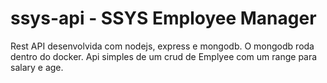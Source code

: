 # ssys-api - SSYS Employee Manager
Rest API desenvolvida com nodejs, express e mongodb. O mongodb roda dentro do docker. Api simples de um crud de Emplyee com um range para salary e age. 
